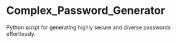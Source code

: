 # Complex_Password_Generator
Python script for generating highly secure and diverse passwords effortlessly.
